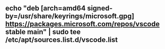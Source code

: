 ## echo "deb [arch=amd64 signed-by=/usr/share/keyrings/microsoft.gpg] https://packages.microsoft.com/repos/vscode stable main" | sudo tee /etc/apt/sources.list.d/vscode.list
